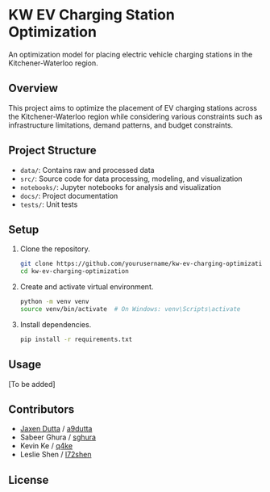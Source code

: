 # KW EV Charging Station Optimization

An optimization model for placing electric vehicle charging stations in the Kitchener-Waterloo region.

## Overview
This project aims to optimize the placement of EV charging stations across the Kitchener-Waterloo region while considering various constraints such as infrastructure limitations, demand patterns, and budget constraints.

## Project Structure
- `data/`: Contains raw and processed data
- `src/`: Source code for data processing, modeling, and visualization
- `notebooks/`: Jupyter notebooks for analysis and visualization
- `docs/`: Project documentation
- `tests/`: Unit tests

## Setup
1. Clone the repository.
    ```bash
    git clone https://github.com/yourusername/kw-ev-charging-optimization.git
    cd kw-ev-charging-optimization
    ```

1. Create and activate virtual environment.
    ```bash
    python -m venv venv
    source venv/bin/activate  # On Windows: venv\Scripts\activate
    ```

1. Install dependencies.
    ```bash
    pip install -r requirements.txt
    ```

## Usage

[To be added]

## Contributors
- [Jaxen Dutta](https://github.com/jaxendutta) / [a9dutta](mailto:a9dutta@uwaterloo.ca)
- Sabeer Ghura / [sghura](mailto:sghura@uwaterloo.ca)
- Kevin Ke / [q4ke](mailto:q4ke@uwaterloo.ca)
- Leslie Shen / [l72shen](mailto:l72shen@uwaterloo.ca)

## License

